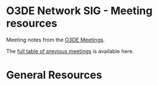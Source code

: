 # O3DE Network SIG - Meeting resources

Meeting notes from the [O3DE Meetings](https://o3de.github.io/foundation/sigs/sig-network/).

The [full table of previous meetings](https://o3de.github.io/foundation/sigs/sig-network/?id=previous-meetings) is available here.

# General Resources
